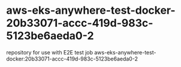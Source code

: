 # aws-eks-anywhere-test-docker-20b33071-accc-419d-983c-5123be6aeda0-2
repository for use with E2E test job aws-eks-anywhere-test-docker:20b33071-accc-419d-983c-5123be6aeda0-2
